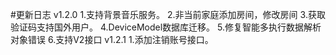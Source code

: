 #更新日志
v1.2.0
1.支持背景音乐服务。
2.非当前家庭添加房间，修改房间
3.获取验证码支持国外用户。
4.DeviceModel数据库迁移。
5.修复智能多执行数据解析对象错误
6.支持V2接口
v1.2.1
1.添加注销账号接口。
